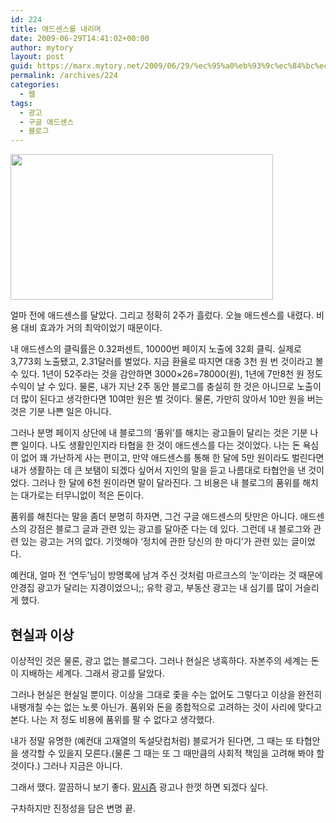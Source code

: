 ```yaml
---
id: 224
title: 애드센스를 내리며
date: 2009-06-29T14:41:02+00:00
author: mytory
layout: post
guid: https://marx.mytory.net/2009/06/29/%ec%95%a0%eb%93%9c%ec%84%bc%ec%8a%a4%eb%a5%bc-%eb%82%b4%eb%a6%ac%eb%a9%b0/
permalink: /archives/224
categories:
  - 웹
tags:
  - 광고
  - 구글 애드센스
  - 블로그
---
```

<img src="https://marx.mytory.net/wp-content/uploads/1/cfile21.uf.1810C61F4A48D245B8DDB9.gif" class="aligncenter" width="420" height="233" alt="" filename="adsense.gif" filemime="image/jpeg" />

얼마 전에 애드센스를 달았다. 그리고 정확히 2주가 흘렀다. 오늘 애드센스를 내렸다. 비용 대비 효과가 거의 최악이었기 때문이다.

내 애드센스의 클릭률은 0.32퍼센트, 10000번 페이지 노출에 32회 클릭. 실제로 3,773회 노출됐고, 2.31달러를 벌었다. 지금 환율로 따지면 대충 3천 원 번 것이라고 볼 수 있다. 1년이 52주라는 것을 감안하면 3000&#215;26=78000(원), 1년에 7만8천 원 정도 수익이 날 수 있다. 물론, 내가 지난 2주 동안 블로그를 충실히 한 것은 아니므로 노출이 더 많이 된다고 생각한다면 10여만 원은 벌 것이다. 물론, 가만히 앉아서 10만 원을 버는 것은 기분 나쁜 일은 아니다.

그러나 분명 페이지 상단에 내 블로그의 ‘품위’를 해치는 광고들이 달리는 것은 기분 나쁜 일이다. 나도 생활인인지라 타협을 한 것이 애드센스를 다는 것이었다. 나는 돈 욕심이 없어 꽤 가난하게 사는 편이고, 만약 애드센스를 통해 한 달에 5만 원이라도 벌린다면 내가 생활하는 데 큰 보탬이 되겠다 싶어서 지인의 말을 듣고 나름대로 타협안을 낸 것이었다. 그러나 한 달에 6천 원이라면 말이 달라진다. 그 비용은 내 블로그의 품위를 해치는 대가로는 터무니없이 적은 돈이다.

품위를 해친다는 말을 좀더 분명히 하자면, 그건 구글 애드센스의 탓만은 아니다. 애드센스의 강점은 블로그 글과 관련 있는 광고를 달아준 다는 데 있다. 그런데 내 블로그와 관련 있는 광고는 거의 없다. 기껏해야 ‘정치에 관한 당신의 한 마디’가 관련 있는 글이었다.

예컨대, 얼마 전 ‘연두’님이 방명록에 남겨 주신 것처럼 마르크스의 ‘눈’이라는 것 때문에 안경집 광고가 달리는 지경이었으니;; 유학 광고, 부동산 광고는 내 심기를 많이 거슬리게 했다.

## 현실과 이상

이상적인 것은 물론, 광고 없는 블로그다. 그러나 현실은 냉혹하다. 자본주의 세계는 돈이 지배하는 세계다. 그래서 광고를 달았다.

그러나 현실은 현실일 뿐이다. 이상을 그대로 좇을 수는 없어도 그렇다고 이상을 완전히 내팽개칠 수는 없는 노릇 아닌가. 품위와 돈을 종합적으로 고려하는 것이 사리에 맞다고 본다. 나는 저 정도 비용에 품위를 팔 수 없다고 생각했다.

내가 정말 유명한 (예컨대 고재열의 독설닷컴처럼) 블로거가 된다면, 그 때는 또 타협안을 생각할 수 있을지 모른다.(물론 그 때는 또 그 때만큼의 사회적 책임을 고려해 봐야 할 것이다.) 그러나 지금은 아니다.

그래서 땠다. 깔끔하니 보기 좋다. <a href="http://www.marxism.or.kr" target="_blank" title="맑시즘2009 홈페이지로 이동합니다">맑시즘</a> 광고나 한껏 하면 되겠다 싶다.

구차하지만 진정성을 담은 변명 끝.